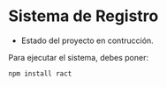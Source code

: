 <h1> Sistema de Registro</h1>

- Estado del proyecto en contrucción.
  
Para ejecutar el sistema, debes poner:

```npm install ract``` 
